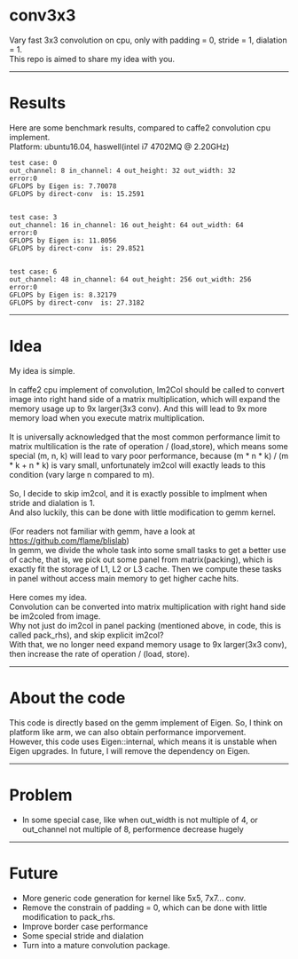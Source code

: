 # conv3x3
Vary fast 3x3 convolution on cpu, only with padding = 0, stride = 1, dialation = 1.<br>
This repo is aimed to share my idea with you.

---
# Results
Here are some benchmark results, compared to caffe2 convolution cpu implement.<br>
Platform: ubuntu16.04, haswell(intel i7 4702MQ @ 2.20GHz)

```
test case: 0
out_channel: 8 in_channel: 4 out_height: 32 out_width: 32
error:0
GFLOPS by Eigen is: 7.70078
GFLOPS by direct-conv  is: 15.2591


test case: 3
out_channel: 16 in_channel: 16 out_height: 64 out_width: 64
error:0
GFLOPS by Eigen is: 11.8056
GFLOPS by direct-conv  is: 29.8521


test case: 6
out_channel: 48 in_channel: 64 out_height: 256 out_width: 256
error:0
GFLOPS by Eigen is: 8.32179
GFLOPS by direct-conv  is: 27.3182

```

---
# Idea
My idea is simple.
<br><br>
In caffe2 cpu implement of convolution, 
Im2Col should be called to convert image into right hand side of a matrix multiplication, 
which will expand the memory usage up to 9x larger(3x3 conv). 
And this will lead to 9x more memory load when you execute matrix multiplication.
<br><br>
It is universally acknowledged that the most common performance limit to 
matrix multilication is the rate of operation / (load,store), 
which means some special (m, n, k) will lead to vary poor performance, because (m * n * k) / (m * k + n * k) is vary small,
unfortunately im2col will exactly leads to this condition (vary large n compared to m).
<br><br>
So, I decide to skip im2col, and it is exactly possible to implment when stride and dialation is 1.<br>
And also luckily, this can be done with little modification to gemm kernel.
<br><br>
(For readers not familiar with gemm, have a look at https://github.com/flame/blislab)<br>
In gemm, we divide the whole task into some small tasks to get a better use of cache, 
that is, we pick out some panel from matrix(packing), which is exactly fit the storage of L1, L2 or L3 cache.
Then we compute these tasks in panel without access main memory to get higher cache hits.
<br><br>
Here comes my idea.<br>
Convolution can be converted into matrix multiplication with right hand side be im2coled from image.<br>
Why not just do im2col in panel packing (mentioned above, in code, this is called pack_rhs), and skip explicit im2col?<br>
With that, we no longer need expand memory usage to 9x larger(3x3 conv), 
then increase the rate of operation / (load, store).

---
# About the code
This code is directly based on the gemm implement of Eigen.
So, I think on platform like arm, we can also obtain performance imporvement. <br>
However, this code uses Eigen::internal, which means it is unstable when Eigen upgrades.
In future, I will remove the dependency on Eigen.

--- 
# Problem
- In some special case, like when out_width is not multiple of 4, or out_channel not multiple of 8, performence decrease hugely
---
# Future
- More generic code generation for kernel like 5x5, 7x7... conv.
- Remove the constrain of padding = 0, which can be done with little modification to pack_rhs.
- Improve border case performance
- Some special stride and dialation
- Turn into a mature convolution package. 
